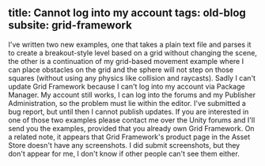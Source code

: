 title: Cannot log into my account
tags: old-blog
subsite: grid-framework
---

I've written two new examples, one that takes a plain text file and parses it
to create a breakout-style level based on a grid without changing the scene,
the other is a continuation of my grid-based movement example where I can place
obstacles on the grid and the sphere will not step on those squares (without
using any physics like collision and raycasts). Sadly I can't update Grid
Framework because I can't log into my account via Package Manager. My account
still works, I can log into the forums and my Publisher Administration, so the
problem must lie within the editor. I've submitted a bug report, but until then
I cannot publish updates. If you are interested in one of those two examples
please contact me over the Unity forums and I'll send you the examples,
provided that you already own Grid Framework. On a related note, it appears
that Grid Framework's product page in the Asset Store doesn't have any
screenshots. I did submit screenshots, but they don't appear for me, I don't
know if other people can't see them either.

